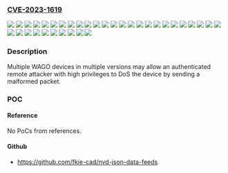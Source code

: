 ### [CVE-2023-1619](https://cve.mitre.org/cgi-bin/cvename.cgi?name=CVE-2023-1619)
![](https://img.shields.io/static/v1?label=Product&message=750-331&color=blue)
![](https://img.shields.io/static/v1?label=Product&message=750-332&color=blue)
![](https://img.shields.io/static/v1?label=Product&message=750-8202%2Fxxx-xxx&color=blue)
![](https://img.shields.io/static/v1?label=Product&message=750-8203%2Fxxx-xxx&color=blue)
![](https://img.shields.io/static/v1?label=Product&message=750-8204%2Fxxx-xxx&color=blue)
![](https://img.shields.io/static/v1?label=Product&message=750-8206%2Fxxx-xxx&color=blue)
![](https://img.shields.io/static/v1?label=Product&message=750-8207%2Fxxx-xxx&color=blue)
![](https://img.shields.io/static/v1?label=Product&message=750-8208%2Fxxx-xxx&color=blue)
![](https://img.shields.io/static/v1?label=Product&message=750-8210%2Fxxx-xxx&color=blue)
![](https://img.shields.io/static/v1?label=Product&message=750-8211%2Fxxx-xxx&color=blue)
![](https://img.shields.io/static/v1?label=Product&message=750-8212%2Fxxx-xxx&color=blue)
![](https://img.shields.io/static/v1?label=Product&message=750-8213%2Fxxx-xxx&color=blue)
![](https://img.shields.io/static/v1?label=Product&message=750-8214%2Fxxx-xxx&color=blue)
![](https://img.shields.io/static/v1?label=Product&message=750-8216%2Fxxx-xxx&color=blue)
![](https://img.shields.io/static/v1?label=Product&message=750-8217%2Fxxx-xxx&color=blue)
![](https://img.shields.io/static/v1?label=Product&message=750-823&color=blue)
![](https://img.shields.io/static/v1?label=Product&message=750-829&color=blue)
![](https://img.shields.io/static/v1?label=Product&message=750-831%2Fxxx-xxx&color=blue)
![](https://img.shields.io/static/v1?label=Product&message=750-832%2Fxxx-xxx&color=blue)
![](https://img.shields.io/static/v1?label=Product&message=750-852&color=blue)
![](https://img.shields.io/static/v1?label=Product&message=750-862&color=blue)
![](https://img.shields.io/static/v1?label=Product&message=750-880%2Fxxx-xxx&color=blue)
![](https://img.shields.io/static/v1?label=Product&message=750-881&color=blue)
![](https://img.shields.io/static/v1?label=Product&message=750-882&color=blue)
![](https://img.shields.io/static/v1?label=Product&message=750-885%2Fxxx-xxx&color=blue)
![](https://img.shields.io/static/v1?label=Product&message=750-889&color=blue)
![](https://img.shields.io/static/v1?label=Product&message=750-890%2Fxxx-xxx&color=blue)
![](https://img.shields.io/static/v1?label=Product&message=750-891&color=blue)
![](https://img.shields.io/static/v1?label=Product&message=750-893&color=blue)
![](https://img.shields.io/static/v1?label=Version&message=FW1%3C%3D%20FW10%20&color=brighgreen)
![](https://img.shields.io/static/v1?label=Version&message=FW1%3C%3D%20FW14%20&color=brighgreen)
![](https://img.shields.io/static/v1?label=Version&message=FW1%3C%3D%20FW16%20&color=brighgreen)
![](https://img.shields.io/static/v1?label=Version&message=FW1%3C%3D%20FW22%20SP1%20&color=brighgreen)
![](https://img.shields.io/static/v1?label=Version&message=FW1%3C%3D%20FW6%20&color=brighgreen)
![](https://img.shields.io/static/v1?label=Vulnerability&message=CWE-20%20Improper%20Input%20Validation&color=brighgreen)

### Description

Multiple WAGO devices in multiple versions may allow an authenticated remote attacker with high privileges to DoS the device by sending a malformed packet.

### POC

#### Reference
No PoCs from references.

#### Github
- https://github.com/fkie-cad/nvd-json-data-feeds

